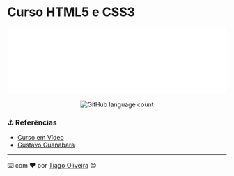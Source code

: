 # Curso HTML5 e CSS3

<div align="center">
  <img src="midia/cursoemvideo-logo-branca.png" alt="Logo c++" width="" height=""/>
</div>

<!-- ************************************* Baadges ********************************************* -->
<p align="center">
  <img alt="GitHub language count" src="https://img.shields.io/github/languages/count/tosantos1/Cursoemvideo?color=342680">

</p>



<h3 id="referencias"> ⚓ Referências</h3>

* [Curso em Vídeo](https://www.youtube.com/watch?v=Ejkb_YpuHWs&list=PLHz_AreHm4dkZ9-atkcmcBaMZdmLHft8n)
* [Gustavo Guanabara](https://github.com/gustavoguanabara)

---
⌨️ com ❤️ por [Tiago Oliveira](https://github.com/tosantos1) 😊
